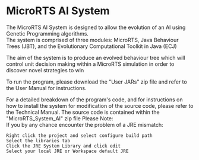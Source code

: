 # MicroRTS AI System
The MicroRTS AI System is designed to allow the evolution of an AI using Genetic Programming algorithms.<br /> 
The system is comprised of three modules: MicroRTS, Java Behaviour Trees (JBT), and the Evolutionary Computational Toolkit in Java (ECJ)<br />

The aim of the system is to produce an evolved behaviour tree which will control unit decision making within a MicroRTS simulation in order to discover novel strategies to win<br />

To run the program, please download the "User JARs" zip file and refer to the User Manual for instructions.<br />

For a detailed breakdown of the program's code, and for instructions on how to install the system for modification of the source code, please refer to the Technical Manual. The source code is contained within the "MicroRTS_System_AI" zip file
Please Note:<br />
If you by any chance encounter the problem of a JRE mismatch:<br />

    Right click the project and select configure build path
    Select the libraries tab
    Click the JRE System Library and click edit
    Select your local JRE or Workspace default JRE
